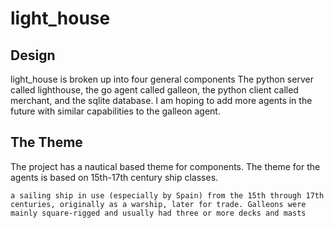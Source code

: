 # light_house
## Design
light_house is broken up into four general components
The python server called lighthouse, the go agent called galleon, the python client called merchant, and the sqlite database.
I am hoping to add more agents in the future with similar capabilities to the galleon agent.

## The Theme
The project has a nautical based theme for components. The theme for the agents is based on 15th-17th century ship classes.
````
a sailing ship in use (especially by Spain) from the 15th through 17th centuries, originally as a warship, later for trade. Galleons were mainly square-rigged and usually had three or more decks and masts
````
